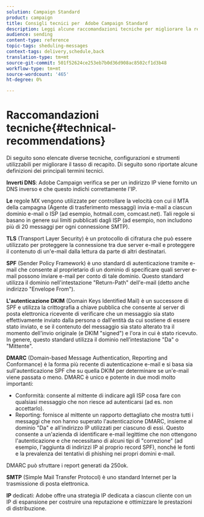 ```yaml
---
solution: Campaign Standard
product: campaign
title: Consigli tecnici per  Adobe Campaign Standard
description: Leggi alcune raccomandazioni tecniche per migliorare la recapito con  Adobe Campaign Standard.
audience: sending
content-type: reference
topic-tags: sheduling-messages
context-tags: delivery,schedule,back
translation-type: tm+mt
source-git-commit: 501f52624ce253eb7b0d36d908ac8502cf1d3b48
workflow-type: tm+mt
source-wordcount: '465'
ht-degree: 0%

---
```



# Raccomandazioni tecniche{#technical-recommendations}

Di seguito sono elencate diverse tecniche, configurazioni e strumenti utilizzabili per migliorare il tasso di recapito. Di seguito sono riportate alcune definizioni dei principali termini tecnici.

**Inverti DNS**:  Adobe Campaign verifica se per un indirizzo IP viene fornito un DNS inverso e che questo indichi correttamente l&#39;IP.

**Le** regole MX vengono utilizzate per controllare la velocità con cui il MTA della campagna (Agente di trasferimento messaggi) invia e-mail a ciascun dominio e-mail o ISP (ad esempio, hotmail.com, comcast.net). Tali regole si basano in genere sui limiti pubblicati dagli ISP (ad esempio, non includono più di 20 messaggi per ogni connessione SMTP).

**TLS** (Transport Layer Security) è un protocollo di cifratura che può essere utilizzato per proteggere la connessione tra due server e-mail e proteggere il contenuto di un&#39;e-mail dalla lettura da parte di altri destinatari.

**SPF** (Sender Policy Framework) è uno standard di autenticazione tramite e-mail che consente al proprietario di un dominio di specificare quali server e-mail possono inviare e-mail per conto di tale dominio. Questo standard utilizza il dominio nell&#39;intestazione &quot;Return-Path&quot; dell&#39;e-mail (detto anche indirizzo &quot;Envelope From&quot;).

**L&#39;autenticazione DKIM** (Domain Keys Identified Mail) è un successore di SPF e utilizza la crittografia a chiave pubblica che consente al server di posta elettronica ricevente di verificare che un messaggio sia stato effettivamente inviato dalla persona o dall&#39;entità da cui sostiene di essere stato inviato, e se il contenuto del messaggio sia stato alterato tra il momento dell&#39;invio originale (e DKIM &quot;signed&quot;) e l&#39;ora in cui è stato ricevuto. In genere, questo standard utilizza il dominio nell’intestazione &quot;Da&quot; o &quot;Mittente&quot;.

**DMARC** (Domain-based Message Authentication, Reporting and Conformance) è la forma più recente di autenticazione e-mail e si basa sia sull&#39;autenticazione SPF che su quella DKIM per determinare se un&#39;e-mail viene passata o meno. DMARC è unico e potente in due modi molto importanti:
* Conformità: consente al mittente di indicare agli ISP cosa fare con qualsiasi messaggio che non riesce ad autenticarsi (ad es. non accettarlo).
* Reporting: fornisce al mittente un rapporto dettagliato che mostra tutti i messaggi che non hanno superato l&#39;autenticazione DMARC, insieme al dominio &quot;Da&quot; e all&#39;indirizzo IP utilizzati per ciascuno di essi. Questo consente a un&#39;azienda di identificare e-mail legittime che non ottengono l&#39;autenticazione e che necessitano di alcuni tipi di &quot;correzione&quot; (ad esempio, l&#39;aggiunta di indirizzi IP al proprio record SPF), nonché le fonti e la prevalenza dei tentativi di phishing nei propri domini e-mail.

DMARC può sfruttare i report generati da 250ok.

**SMTP**  (Simple Mail Transfer Protocol) è uno standard Internet per la trasmissione di posta elettronica.

**IP** dedicati:  Adobe offre una strategia IP dedicata a ciascun cliente con un IP di espansione per costruire una reputazione e ottimizzare le prestazioni di distribuzione.
